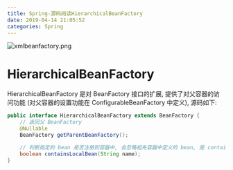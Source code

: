 ```yaml
---
title: Spring-源码阅读HierarchicalBeanFactory
date: 2019-04-14 21:05:52
categories: Spring
---
```


![xmlbeanfactory.png](https://cdn.nlark.com/yuque/0/2019/png/259000/1554948615958-78e34256-49aa-491c-a8f8-de0cc4fb48a1.png#align=left&display=inline&height=350&name=xmlbeanfactory.png&originHeight=652&originWidth=1388&size=42765&status=done&width=746)

<!-- more -->

# HierarchicalBeanFactory

HierarchicalBeanFactory 是对 BeanFactory 接口的扩展, 提供了对父容器的访问功能 (对父容器的设置功能在 ConfigurableBeanFactory 中定义), 源码如下:

```java
public interface HierarchicalBeanFactory extends BeanFactory {
    // 返回父 BeanFactory
    @Nullable
    BeanFactory getParentBeanFactory();

    // 判断指定的 bean 是否注册到容器中, 会忽略祖先容器中定义的 bean, 是 containsBean 的替代方案
    boolean containsLocalBean(String name);
}
```